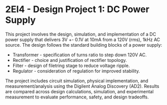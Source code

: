 # 2EI4 - Design Project 1: DC Power Supply
This project involves the design, simulation, and implementation of a DC power supply that delivers 3V +- 0.1V at 10mA from a 120V (rms), 1kHz AC source. The design follows the standard building blocks of a power supply:
- Transformer - specification of turns ratio to step down 120V AC.
- Rectifier - choice and justification of rectifier topology.
- Filter - design of filetring stage to reduce voltage ripple.
- Regulator - consideration of regulation for improved stability.

The project includes circuit simulation, physical implementation, and measurement/analysis using the Digilent Analog Discovery (AD2). Results are compared across design calculations, simulation, and experimental measurement to evaluate performance, safety, and design tradeoffs.
